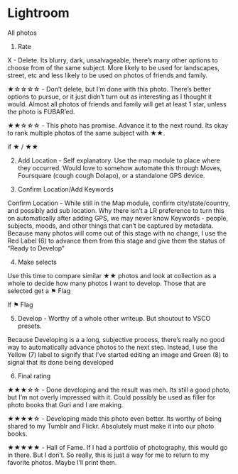 Lightroom
=========
All photos


1) Rate 

X - Delete. Its blurry, dark, unsalvageable, there’s many other options to choose from of the same subject. More likely to be used for landscapes, street, etc and less likely to be used on photos of friends and family.

★☆☆☆☆ - Don’t delete, but I’m done with this photo. There’s better options to pursue, or it just didn’t turn out as interesting as I thought it would. Almost all photos of friends and family will get at least 1 star, unless the photo is FUBAR’ed.

★★☆☆☆  - This photo has promise. Advance it to the next round. Its okay to rank multiple photos of the same subject with ★★.


if ★ / ★★

2) Add Location - Self explanatory. Use the map module to place where they occurred. Would love to somehow automate this through Moves, Foursquare (cough cough Dolapo), or a standalone GPS device.


3) Confirm Location/Add Keywords

Confirm Location - While still in the Map module, confirm city/state/country, and possibly add sub location. Why there isn’t a LR preference to turn this on automatically after adding GPS, we may never know
Keywords - people, subjects, moods, and other things that can’t be captured by metadata. 
Because many photos will come out of this stage with no change, I use the Red Label (6) to advance them from this stage and give them the status of “Ready to Develop”


4) Make selects 

Use this time to compare similar  ★★ photos and look at collection as a whole to decide how many photos I want to develop. Those that are selected get a ⚑ Flag

If ⚑ Flag 

5) Develop - Worthy of a whole other writeup. But shoutout to VSCO presets.

Because Developing is a a long, subjective process, there’s really no good way to automatically advance photos to the next step. Instead, I use the Yellow (7) label to signify that I’ve started editing an image and Green (8) to signal that its done being developed


6) Final rating 

★★★☆☆ - Done developing and the result was meh. Its still a good photo, but I’m not overly impressed with it. Could possibly be used as filler for photo books that Guri and I are making. 

★★★★☆ - Developing made this photo even better. Its worthy of being shared to my Tumblr and Flickr. Absolutely must make it into our photo books.

★★★★★ - Hall of Fame. If I had a portfolio of photography, this would go in there. But I don’t. So really, this is just a way for me to return to my favorite photos. Maybe I’ll print them.

